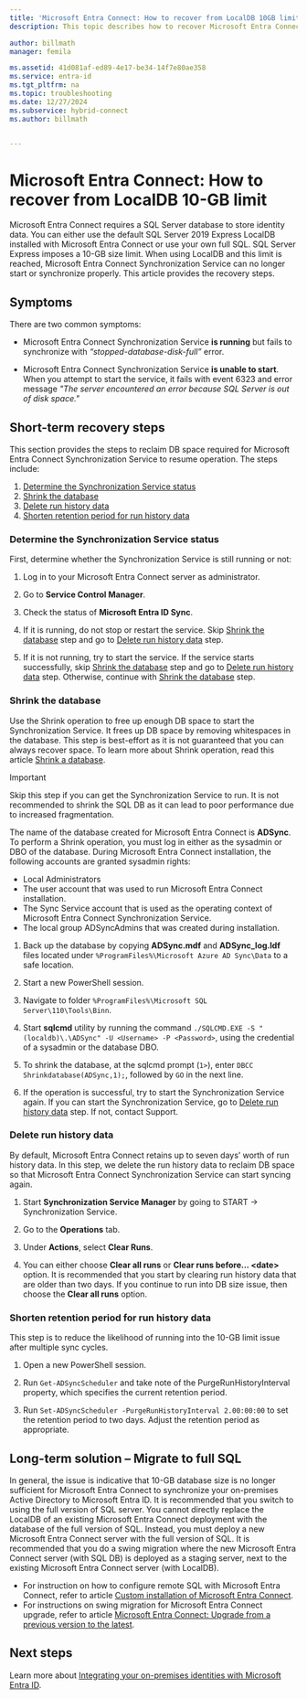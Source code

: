 ```yaml
---
title: 'Microsoft Entra Connect: How to recover from LocalDB 10GB limit issue'
description: This topic describes how to recover Microsoft Entra Connect Synchronization Service when it encounters LocalDB 10GB limit issue.

author: billmath
manager: femila

ms.assetid: 41d081af-ed89-4e17-be34-14f7e80ae358
ms.service: entra-id
ms.tgt_pltfrm: na
ms.topic: troubleshooting
ms.date: 12/27/2024
ms.subservice: hybrid-connect
ms.author: billmath


---
```

# Microsoft Entra Connect: How to recover from LocalDB 10-GB limit
Microsoft Entra Connect requires a SQL Server database to store identity data. You can either use the default SQL Server 2019 Express LocalDB installed with Microsoft Entra Connect or use your own full SQL. SQL Server Express imposes a 10-GB size limit. When using LocalDB and this limit is reached, Microsoft Entra Connect Synchronization Service can no longer start or synchronize properly. This article provides the recovery steps.

## Symptoms
There are two common symptoms:

* Microsoft Entra Connect Synchronization Service **is running** but fails to synchronize with *“stopped-database-disk-full”* error.

* Microsoft Entra Connect Synchronization Service **is unable to start**. When you attempt to start the service, it fails with event 6323 and error message *"The server encountered an error because SQL Server is out of disk space."*

## Short-term recovery steps
This section provides the steps to reclaim DB space required for Microsoft Entra Connect Synchronization Service to resume operation. The steps include:
1. [Determine the Synchronization Service status](#determine-the-synchronization-service-status)
2. [Shrink the database](#shrink-the-database)
3. [Delete run history data](#delete-run-history-data)
4. [Shorten retention period for run history data](#shorten-retention-period-for-run-history-data)

### Determine the Synchronization Service status
First, determine whether the Synchronization Service is still running or not:

1. Log in to your Microsoft Entra Connect server as administrator.

2. Go to **Service Control Manager**.

3. Check the status of **Microsoft Entra ID Sync**.


4. If it is running, do not stop or restart the service. Skip [Shrink the database](#shrink-the-database) step and go to [Delete run history data](#delete-run-history-data) step.

5. If it is not running, try to start the service. If the service starts successfully, skip [Shrink the database](#shrink-the-database) step and go to [Delete run history data](#delete-run-history-data) step. Otherwise, continue with [Shrink the database](#shrink-the-database) step.

### Shrink the database
Use the Shrink operation to free up enough DB space to start the Synchronization Service. It frees up DB space by removing whitespaces in the database. This step is best-effort as it is not guaranteed that you can always recover space. To learn more about Shrink operation, read this article [Shrink a database](/sql/relational-databases/databases/shrink-a-database).

> [!IMPORTANT]
> Skip this step if you can get the Synchronization Service to run. It is not recommended to shrink the SQL DB as it can lead to poor performance due to increased fragmentation.

The name of the database created for Microsoft Entra Connect is **ADSync**. To perform a Shrink operation, you must log in either as the sysadmin or DBO of the database. During Microsoft Entra Connect installation, the following accounts are granted sysadmin rights:
* Local Administrators
* The user account that was used to run Microsoft Entra Connect installation.
* The Sync Service account that is used as the operating context of Microsoft Entra Connect Synchronization Service.
* The local group ADSyncAdmins that was created during installation.

1. Back up the database by copying **ADSync.mdf** and **ADSync_log.ldf** files located under `%ProgramFiles%\Microsoft Azure AD Sync\Data` to a safe location.

2. Start a new PowerShell session.

3. Navigate to folder `%ProgramFiles%\Microsoft SQL Server\110\Tools\Binn`.

4. Start **sqlcmd** utility by running the command `./SQLCMD.EXE -S "(localdb)\.\ADSync" -U <Username> -P <Password>`, using the credential of a sysadmin or the database DBO.

5. To shrink the database, at the sqlcmd prompt (`1>`), enter `DBCC Shrinkdatabase(ADSync,1);`, followed by `GO` in the next line.

6. If the operation is successful, try to start the Synchronization Service again. If you can start the Synchronization Service, go to [Delete run history data](#delete-run-history-data) step. If not, contact Support.

### Delete run history data
By default, Microsoft Entra Connect retains up to seven days’ worth of run history data. In this step, we delete the run history data to reclaim DB space so that Microsoft Entra Connect Synchronization Service can start syncing again.

1. Start **Synchronization Service Manager** by going to START → Synchronization Service.

2. Go to the **Operations** tab.

3. Under **Actions**, select **Clear Runs**.

4. You can either choose **Clear all runs** or **Clear runs before... \<date>** option. It is recommended that you start by clearing run history data that are older than two days. If you continue to run into DB size issue, then choose the **Clear all runs** option.

### Shorten retention period for run history data
This step is to reduce the likelihood of running into the 10-GB limit issue after multiple sync cycles.

1. Open a new PowerShell session.

2. Run `Get-ADSyncScheduler` and take note of the PurgeRunHistoryInterval property, which specifies the current retention period.

3. Run `Set-ADSyncScheduler -PurgeRunHistoryInterval 2.00:00:00` to set the retention period to two days. Adjust the retention period as appropriate.

## Long-term solution – Migrate to full SQL
In general, the issue is indicative that 10-GB database size is no longer sufficient for Microsoft Entra Connect to synchronize your on-premises Active Directory to Microsoft Entra ID. It is recommended that you switch to using the full version of SQL server. You cannot directly replace the LocalDB of an existing Microsoft Entra Connect deployment with the database of the full version of SQL. Instead, you must deploy a new Microsoft Entra Connect server with the full version of SQL. It is recommended that you do a swing migration where the new Microsoft Entra Connect server (with SQL DB) is deployed as a staging server, next to the existing Microsoft Entra Connect server (with LocalDB). 
* For instruction on how to configure remote SQL with Microsoft Entra Connect, refer to article [Custom installation of Microsoft Entra Connect](./how-to-connect-install-custom.md).
* For instructions on swing migration for Microsoft Entra Connect upgrade, refer to article [Microsoft Entra Connect: Upgrade from a previous version to the latest](./how-to-upgrade-previous-version.md#swing-migration).

## Next steps
Learn more about [Integrating your on-premises identities with Microsoft Entra ID](../whatis-hybrid-identity.md).
